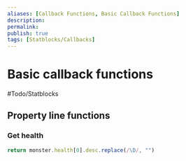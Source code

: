 ```yaml
---
aliases: [Callback Functions, Basic Callback Functions]
description: 
permalink: 
publish: true
tags: [Statblocks/Callbacks]
---
```


# Basic callback functions

#Todo/Statblocks 

## Property line functions

### Get health

```js
return monster.health[0].desc.replace(/\D/, "")
```

